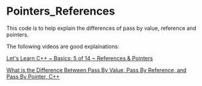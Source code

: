 # Pointers_References
This code is to help explain the differences of pass by value, reference and pointers.

The following videos are good explainations:

[Let's Learn C++ ~ Basics: 5 of 14 ~ References & Pointers](https://www.youtube.com/watch?v=DvUYbUn9uQ4&list=PL82YdDfxhWsCyZLsg_kXhH8sy5ixQNras)

[What is the Difference Between Pass By Value, Pass By Reference, and Pass By Pointer, C++](https://www.youtube.com/watch?v=UWYnUGnChhA)

